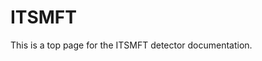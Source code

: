 <!-- doxy
\page refDetectorsITSMFT ITSMFT
/doxy -->

# ITSMFT

This is a top page for the ITSMFT detector documentation.

<!-- doxy
* \subpage refMFT
* \subpage refMFTbase
* \subpage refMFTreconstruction
/doxy -->
